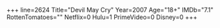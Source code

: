 +++
line=2624
Title="Devil May Cry"
Year=2007
Age="18+"
IMDb="7.1"
RottenTomatoes=""
Netflix=0
Hulu=1
PrimeVideo=0
Disney=0
+++

